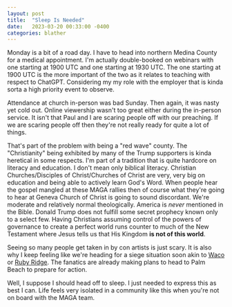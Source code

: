 ```yaml
---
layout: post
title:  "Sleep Is Needed"
date:   2023-03-20 00:33:00 -0400
categories: blather
---
```

Monday is a bit of a road day.  I have to head into northern Medina County for a medical appointment.  I'm actually double-booked on webinars with one starting at 1900 UTC and one starting at 1930 UTC.  The one starting at 1900 UTC is the more important of the two as it relates to teaching with respect to ChatGPT.  Considering my my role with the employer that is kinda sorta a high priority event to observe.

Attendance at church in-person was bad Sunday.  Then again, it was nasty yet cold out.  Online viewership wasn't too great either during the in-person service.  It isn't that Paul and I are scaring people off with our preaching.  If we are scaring people off then they're not really ready for quite a lot of things.

That's part of the problem with being a "red wave" county.  The "Christianity" being exhibited by many of the Trump supporters is kinda heretical in some respects.  I'm part of a tradition that is quite hardcore on literacy and education.  I don't mean only biblical literacy.  Christian Churches/Disciples of Christ/Churches of Christ are very, very big on education and being able to actively learn God's Word.  When people hear the gospel mangled at these MAGA rallies then of course what they're going to hear at Geneva Church of Christ is going to sound discordant.  We're moderate and relatively normal theologically.  America is *never* mentioned in the Bible.  Donald Trump does not fulfill some secret prophecy known only to a select few.  Having Christians assuming control of the powers of governance to create a perfect world runs counter to much of the New Testament where Jesus tells us that His Kingdom **is not of this world**.  

Seeing so many people get taken in by con artists is just scary.  It is also why I keep feeling like we're heading for a siege situation soon akin to [Waco](https://en.wikipedia.org/w/index.php?title=Waco_siege&oldid=1145378099) or [Ruby Ridge](https://en.wikipedia.org/w/index.php?title=Ruby_Ridge&oldid=1145007827).  The fanatics are already making plans to head to Palm Beach to prepare for action.

Well, I suppose I should head off to sleep.  I just needed to express this as best I can.  Life feels very isolated in a community like this when you're not on board with the MAGA team.

